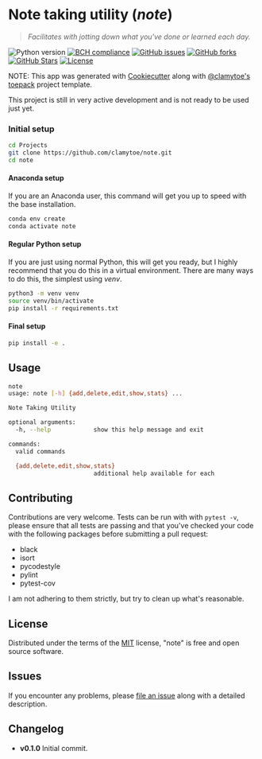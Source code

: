 # Note taking utility (*note*)
> *Facilitates with jotting down what you've done or learned each day.*

![Python version][python-version]
[![BCH compliance][bch-image]][bch-url]
[![GitHub issues][issues-image]][issues-url]
[![GitHub forks][fork-image]][fork-url]
[![GitHub Stars][stars-image]][stars-url]
[![License][license-image]][license-url]

NOTE: This app was generated with [Cookiecutter](https://github.com/audreyr/cookiecutter) along with [@clamytoe's](https://github.com/clamytoe) [toepack](https://github.com/clamytoe/toepack) project template.

This project is still in very active development and is not ready to be used just yet.

### Initial setup
```bash
cd Projects
git clone https://github.com/clamytoe/note.git
cd note
```

#### Anaconda setup
If you are an Anaconda user, this command will get you up to speed with the base installation.
```bash
conda env create
conda activate note
```

#### Regular Python setup
If you are just using normal Python, this will get you ready, but I highly recommend that you do this in a virtual environment. There are many ways to do this, the simplest using *venv*.
```bash
python3 -m venv venv
source venv/bin/activate
pip install -r requirements.txt
```

#### Final setup
```bash
pip install -e .
```

## Usage
```bash
note
usage: note [-h] {add,delete,edit,show,stats} ...

Note Taking Utility

optional arguments:
  -h, --help            show this help message and exit

commands:
  valid commands

  {add,delete,edit,show,stats}
                        additional help available for each

```

## Contributing
Contributions are very welcome. Tests can be run with with `pytest -v`, please ensure that all tests are passing and that you've checked your code with the following packages before submitting a pull request:
* black
* isort
* pycodestyle
* pylint
* pytest-cov

I am not adhering to them strictly, but try to clean up what's reasonable.

## License
Distributed under the terms of the [MIT](https://opensource.org/licenses/MIT) license, "note" is free and open source software.

## Issues
If you encounter any problems, please [file an issue](https://github.com/clamytoe/toepack/issues) along with a detailed description.

## Changelog
* **v0.1.0** Initial commit.

[python-version]:https://img.shields.io/badge/python-3.7-brightgreen.svg
[bch-image]:https://bettercodehub.com/edge/badge/clamytoe/note?branch=master
[bch-url]:https://bettercodehub.com/
[issues-image]:https://img.shields.io/github/issues/clamytoe/note.svg
[issues-url]:https://github.com/clamytoe/note/issues
[fork-image]:https://img.shields.io/github/forks/clamytoe/note.svg
[fork-url]:https://github.com/clamytoe/note/network
[stars-image]:https://img.shields.io/github/stars/clamytoe/note.svg
[stars-url]:https://github.com/clamytoe/note/stargazers
[license-image]:https://img.shields.io/github/license/clamytoe/note.svg
[license-url]:https://github.com/clamytoe/note/blob/master/LICENSE
